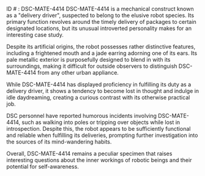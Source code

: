 ID # : DSC-MATE-4414
DSC-MATE-4414 is a mechanical construct known as a "delivery driver", suspected to belong to the elusive robot species. Its primary function revolves around the timely delivery of packages to certain designated locations, but its unusual introverted personality makes for an interesting case study.

Despite its artificial origins, the robot possesses rather distinctive features, including a frightened mouth and a jade earring adorning one of its ears. Its pale metallic exterior is purposefully designed to blend in with its surroundings, making it difficult for outside observers to distinguish DSC-MATE-4414 from any other urban appliance.

While DSC-MATE-4414 has displayed proficiency in fulfilling its duty as a delivery driver, it shows a tendency to become lost in thought and indulge in idle daydreaming, creating a curious contrast with its otherwise practical job.

DSC personnel have reported humorous incidents involving DSC-MATE-4414, such as walking into poles or tripping over objects while lost in introspection. Despite this, the robot appears to be sufficiently functional and reliable when fulfilling its deliveries, prompting further investigation into the sources of its mind-wandering habits.

Overall, DSC-MATE-4414 remains a peculiar specimen that raises interesting questions about the inner workings of robotic beings and their potential for self-awareness.